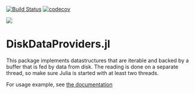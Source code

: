 [![Build Status](https://travis-ci.org/baggepinnen/DiskDataProviders.jl.svg?branch=master)](https://travis-ci.org/baggepinnen/DiskDataProviders.jl)
[![codecov](https://codecov.io/gh/baggepinnen/DiskDataProviders.jl/branch/master/graph/badge.svg)](https://codecov.io/gh/baggepinnen/DiskDataProviders.jl)


<!-- [![](https://img.shields.io/badge/docs-stable-blue.svg)](https://baggepinnen.github.io/DiskDataProviders.jl/stable) -->
[![](https://img.shields.io/badge/docs-latest-blue.svg)](https://baggepinnen.github.io/DiskDataProviders.jl/latest)

# DiskDataProviders.jl

This package implements datastructures that are iterable and backed by a buffer that is fed by data from disk. The reading is done on a separate thread, so make sure Julia is started with at least two threads.

For usage example, see [the documentation](https://baggepinnen.github.io/DiskDataProviders.jl/latest)
